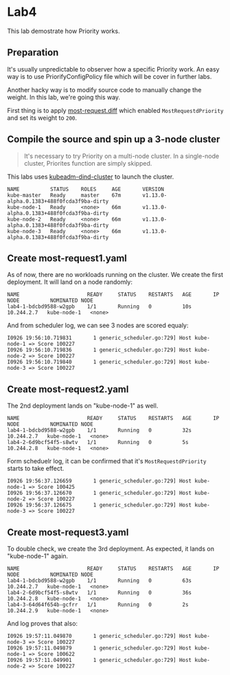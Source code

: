# Lab4

This lab demostrate how Priority works.

## Preparation

It's usually unpredictable to observer how a specific Priority work. An easy way is to use PriorifyConfigPolicy file which will be cover in further labs.

Another hacky way is to modify source code to manually change the weight. In this lab, we're going this way.

First thing is to apply [most-request.diff](most-request.diff) which enabled `MostRequestdPriority` and set its weight to `200`.

## Compile the source and spin up a 3-node cluster

> It's necessary to try Priority on a multi-node cluster. In a single-node cluster, Priorites function are simply skipped.

This labs uses [kubeadm-dind-cluster](https://github.com/kubernetes-sigs/kubeadm-dind-cluster) to launch the cluster.

```console
NAME          STATUS    ROLES     AGE       VERSION
kube-master   Ready     master    67m       v1.13.0-alpha.0.1383+488f0fcda3f9ba-dirty
kube-node-1   Ready     <none>    66m       v1.13.0-alpha.0.1383+488f0fcda3f9ba-dirty
kube-node-2   Ready     <none>    66m       v1.13.0-alpha.0.1383+488f0fcda3f9ba-dirty
kube-node-3   Ready     <none>    66m       v1.13.0-alpha.0.1383+488f0fcda3f9ba-dirty
```

## Create most-request1.yaml

As of now, there are no workloads running on the cluster. We create the first deployment. It will land on a node randomly:

```console
NAME                      READY     STATUS    RESTARTS   AGE       IP           NODE          NOMINATED NODE
lab4-1-bdcbd9588-w2gpb    1/1       Running   0          10s       10.244.2.7   kube-node-1   <none>
```

And from scheduler log, we can see 3 nodes are scored equaly:

```console
I0926 19:56:10.719831       1 generic_scheduler.go:729] Host kube-node-1 => Score 100227
I0926 19:56:10.719836       1 generic_scheduler.go:729] Host kube-node-2 => Score 100227
I0926 19:56:10.719840       1 generic_scheduler.go:729] Host kube-node-3 => Score 100227
```

## Create most-request2.yaml

The 2nd deployment lands on "kube-node-1" as well.

```console
NAME                      READY     STATUS    RESTARTS   AGE       IP           NODE          NOMINATED NODE
lab4-1-bdcbd9588-w2gpb    1/1       Running   0          32s       10.244.2.7   kube-node-1   <none>
lab4-2-6d9bcf54f5-s8wtv   1/1       Running   0          5s        10.244.2.8   kube-node-1   <none>
```

Form scheduelr log, it can be confirmed that it's `MostRequestdPriority` starts to take effect.

```console
I0926 19:56:37.126659       1 generic_scheduler.go:729] Host kube-node-1 => Score 100425
I0926 19:56:37.126670       1 generic_scheduler.go:729] Host kube-node-2 => Score 100227
I0926 19:56:37.126675       1 generic_scheduler.go:729] Host kube-node-3 => Score 100227
```

## Create most-request3.yaml

To double check, we create the 3rd deployment. As expected, it lands on "kube-node-1" again.

```console
NAME                      READY     STATUS    RESTARTS   AGE       IP           NODE          NOMINATED NODE
lab4-1-bdcbd9588-w2gpb    1/1       Running   0          63s       10.244.2.7   kube-node-1   <none>
lab4-2-6d9bcf54f5-s8wtv   1/1       Running   0          36s       10.244.2.8   kube-node-1   <none>
lab4-3-64d64f654b-gcfrr   1/1       Running   0          2s        10.244.2.9   kube-node-1   <none>
```

And log proves that also:

```console
I0926 19:57:11.049870       1 generic_scheduler.go:729] Host kube-node-3 => Score 100227
I0926 19:57:11.049879       1 generic_scheduler.go:729] Host kube-node-1 => Score 100622
I0926 19:57:11.049901       1 generic_scheduler.go:729] Host kube-node-2 => Score 100227
```